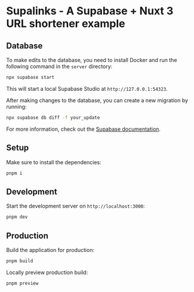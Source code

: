 # Supalinks - A Supabase + Nuxt 3 URL shortener example

## Database

To make edits to the database, you need to install Docker and run the following command in the `server` directory:

```bash
npx supabase start
```

This will start a local Supabase Studio at `http://127.0.0.1:54323`.

After making changes to the database, you can create a new migration by running:

```bash
npx supabase db diff -f your_update
```

For more information, check out the [Supabase documentation](https://supabase.com/docs/guides/cli/managing-environments).

## Setup

Make sure to install the dependencies:

```bash
pnpm i
```

## Development

Start the development server on `http://localhost:3000`:

```bash
pnpm dev
```

## Production

Build the application for production:

```bash
pnpm build
```

Locally preview production build:

```bash
pnpm preview
```
